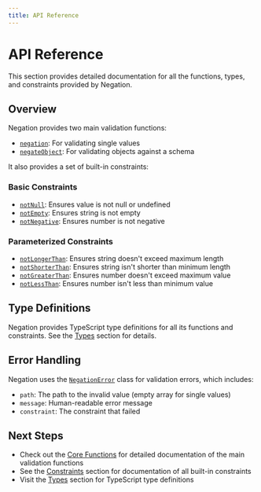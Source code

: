 ```yaml
---
title: API Reference
---
```


# API Reference

This section provides detailed documentation for all the functions, types, and constraints provided by Negation.

## Overview

Negation provides two main validation functions:

- [`negation`](/api/core-functions#negation): For validating single values
- [`negateObject`](/api/core-functions#negateobject): For validating objects against a schema

It also provides a set of built-in constraints:

### Basic Constraints
- [`notNull`](/api/constraints#notnull): Ensures value is not null or undefined
- [`notEmpty`](/api/constraints#notempty): Ensures string is not empty
- [`notNegative`](/api/constraints#notnegative): Ensures number is not negative

### Parameterized Constraints
- [`notLongerThan`](/api/constraints#notlongerthan): Ensures string doesn't exceed maximum length
- [`notShorterThan`](/api/constraints#notshorterthan): Ensures string isn't shorter than minimum length
- [`notGreaterThan`](/api/constraints#notgreaterthan): Ensures number doesn't exceed maximum value
- [`notLessThan`](/api/constraints#notlessthan): Ensures number isn't less than minimum value

## Type Definitions

Negation provides TypeScript type definitions for all its functions and constraints. See the [Types](/api/types) section for details.

## Error Handling

Negation uses the [`NegationError`](/api/types#negationerror) class for validation errors, which includes:

- `path`: The path to the invalid value (empty array for single values)
- `message`: Human-readable error message
- `constraint`: The constraint that failed

## Next Steps

- Check out the [Core Functions](/api/core-functions) for detailed documentation of the main validation functions
- See the [Constraints](/api/constraints) section for documentation of all built-in constraints
- Visit the [Types](/api/types) section for TypeScript type definitions
